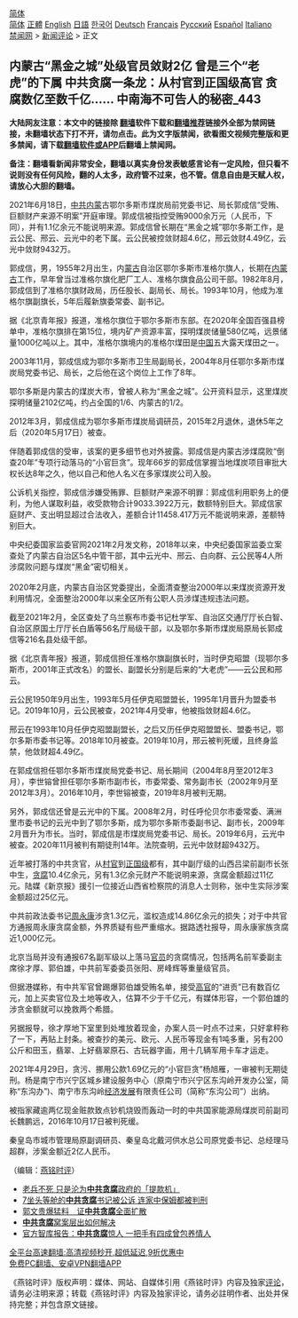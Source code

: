  <!-- 面包屑导航 --> <div class="breadcrumb"><!-- GTranslate: https://gtranslate.io/ -->  <div class="switcher notranslate">  <div class="selected">  <a href="#" onclick="return false;"> 简体</a>  </div>  <div class="option">  <a href="https://www.bannedbook.org" onclick="doGTranslate('zh-CN|zh-CN');jQuery('div.switcher div.selected a').html(jQuery(this).html());return false;" title="简体中文" class="nturl selected"> 简体</a>  <a href="https://www.bannedbook.org/zh-tw/" onclick="doGTranslate('zh-CN|zh-TW');jQuery('div.switcher div.selected a').html(jQuery(this).html());return false;" title="繁體中文" class="nturl"> 正體</a>  <a href="https://www.bannedbook.org/en/" onclick="doGTranslate('zh-CN|en');jQuery('div.switcher div.selected a').html(jQuery(this).html());return false;" title="English" class="nturl"> English</a>  <a href="https://www.bannedbook.org/ja/" onclick="doGTranslate('zh-CN|ja');jQuery('div.switcher div.selected a').html(jQuery(this).html());return false;" title="日本語" class="nturl"> 日語</a>  <a href="https://www.bannedbook.org/ko/" onclick="doGTranslate('zh-CN|ko');jQuery('div.switcher div.selected a').html(jQuery(this).html());return false;" title="한국어" class="nturl"> 한국어</a>  <a href="https://www.bannedbook.org/de/" onclick="doGTranslate('zh-CN|de');jQuery('div.switcher div.selected a').html(jQuery(this).html());return false;" title="Deutsch" class="nturl"> Deutsch</a>  <a href="https://www.bannedbook.org/fr/" onclick="doGTranslate('zh-CN|fr');jQuery('div.switcher div.selected a').html(jQuery(this).html());return false;" title="Français" class="nturl"> Français</a>  <a href="https://www.bannedbook.org/ru/" onclick="doGTranslate('zh-CN|ru');jQuery('div.switcher div.selected a').html(jQuery(this).html());return false;" title="Русский" class="nturl"> Русский</a>  <a href="https://www.bannedbook.org/es/" onclick="doGTranslate('zh-CN|es');jQuery('div.switcher div.selected a').html(jQuery(this).html());return false;" title="Español" class="nturl"> Español</a>  <a href="https://www.bannedbook.org/it/" onclick="doGTranslate('zh-CN|it');jQuery('div.switcher div.selected a').html(jQuery(this).html());return false;" title="Italiano" class="nturl"> Italiano</a>  </div>  </div>      <div class='breadcrumb-sub'><!-- Breadcrumb NavXT 6.3.0 --> <a href="https://www.bannedbook.org/" class="home">禁闻网</a> &gt; <a href="https://www.bannedbook.org/bnews/comments/" class="category">新闻评论</a> &gt; 正文</div></div><h2>内蒙古“黑金之城”处级官员敛财2亿 曾是三个“老虎”的下属 中共贪腐一条龙：从村官到正国级高官 贪腐数亿至数千亿…… 中南海不可告人的秘密_443</h2> <p class="notice"><b>大陆网友注意：本文中的链接除 <a href="https://github.com/bannedbook/fanqiang" >翻墙</a>软件下载和<a href="https://github.com/killgcd/justmysocks/blob/master/README.md">翻墙推荐</a>链接外全部为禁网链接，未翻墙状态下打不开，请勿点击。此为文字版禁闻，欲看图文视频完整版和更多禁闻，请下载<a href="https://github.com/bannedbook/fanqiang">翻墙软件或APP</a>后翻墙上禁闻网。</p><p>备注：翻墙看新闻非常安全，翻墙以真实身份发表敏感言论有一定风险，但只看不说则没有任何风险，翻的人太多，政府管不过来，也不管。信息自由是天赋人权，请放心大胆的翻墙。</b></p>  <div class="entry"> <p></p> <p>2021年6月18日&#65292;<a href="https://www.bannedbook.org/bnews/tag/%e4%b8%ad%e5%85%b1/" class="st_tag internal_tag" rel="tag" title="标签 中共 下的日志">中共</a><a href="https://www.bannedbook.org/bnews/tag/%e5%86%85%e8%92%99/" class="st_tag internal_tag" rel="tag" title="标签 内蒙 下的日志">内蒙</a>古鄂尔多斯市煤炭局前党委书记&#12289;局长郭成信&#8220;受贿&#12289;巨额财产来源不明案&#8221;开庭审理&#12290;郭成信被指控受贿9000余万元&#65288;人民币&#65292;下同&#65289;&#65292;并有1.1亿余元不能说明来源&#12290;郭成信曾长期在&#8220;黑金之城&#8221;鄂尔多斯工作&#65292;是云公民&#12289;邢云&#12289;云光中的老下属&#12290;云公民被控敛财超4.6亿&#65292;邢云敛财4.49亿&#65292;云光中敛财9432万&#12290; </p> <p>   郭成信&#65292;男&#65292;1955年2月出生&#65292;内<a href="https://www.bannedbook.org/bnews/tag/%e8%92%99%e5%8f%a4/" class="st_tag internal_tag" rel="tag" title="标签 蒙古 下的日志">蒙古</a>自治区鄂尔多斯市准格尔旗人&#65292;长期在<a href="https://www.bannedbook.org/bnews/tag/%e5%86%85%e8%92%99%e5%8f%a4/" class="st_tag internal_tag" rel="tag" title="标签 内蒙古 下的日志">内蒙古</a>工作&#65292;早年曾当过准格尔旗化肥厂工人&#12289;准格尔旗食品公司干部&#12290;1982年8月&#65292;郭成信到了准格尔旗财政局&#65292;历任股长&#12289;副局长&#12289;局长&#12290;1993年10月&#65292;他成为准格尔旗副旗长&#65292;5年后履新旗委常委&#12289;副书记&#12290;</p> <p>据&#12298;北京青年报&#12299;报道&#65292;准格尔旗位于鄂尔多斯市东部&#12290;在2020年全国百强县榜单中&#65292;准格尔旗排在第15位&#65292;境内矿产资源丰富&#65292;探明煤炭储量580亿吨&#65292;远景储量1000亿吨以上&#12290;其中&#65292;准格尔旗境内的准格尔煤田是<span class='wp_keywordlink_affiliate'><a href="https://www.bannedbook.org/" title="中国" target="_blank">中国</a></span>五大露天煤田之一&#12290;</p> <p>2003年11月&#65292;郭成信成为鄂尔多斯市卫生局副局长&#65292;2004年8月任鄂尔多斯市煤炭局党委书记&#12289;局长&#65292;之后他在这个岗位上工作了8年&#12290;</p> <p>鄂尔多斯是内蒙古的煤炭大市&#65292;曾被人称为&#8220;黑金之城&#8221;&#12290;公开资料显示&#65292;这里煤炭探明储量2102亿吨&#65292;约占全国的1/6&#12289;内蒙古的1/2&#12290;</p>  <p>2012年3月&#65292;郭成信成为鄂尔多斯市煤炭局调研员&#65292;2015年2月退休&#65292;退休5年之后&#65288;2020年5月17日&#65289;被查&#12290;</p> <p>   伴随着郭成信的受审&#65292;该案的更多细节也对外披露&#12290;郭成信是内蒙古涉煤腐败&#8220;倒查20年&#8221;专项行动落马的&#8220;小官巨贪&#8221;&#12290;现年66岁的郭成信掌握当地煤炭项目审批大权长达8年之久&#65292;他以自己和他人名义在多家煤炭公司入股&#12290;</p> <p>公诉机关指控&#65292;郭成信涉嫌受贿罪&#12289;巨额财产来源不明罪&#65306;郭成信利用职务上的便利&#65292;为他人谋取利益&#65292;收受款物合计9033.3922万元&#65292;数额特别巨大&#12290;郭成信家庭财产&#12289;支出明显超过合法收入&#65292;差额合计11458.417万元不能说明来源&#65292;差额特别巨大&#12290;</p> <p>中央纪委国家监委官网2021年2月发文称&#65292;2018年以来&#65292;中央纪委国家监委立案查处了内蒙古自治区5名中管干部&#65292;其中云光中&#12289;邢云&#12289;白向群&#12289;云公民等4人所涉腐败问题与煤炭&#8220;黑金&#8221;密切相关&#12290;<br />&nbsp;<br />2020年2月底&#65292;内蒙古自治区党委提出&#65292;全面清查整治2000年以来煤炭资源开发利用情况&#65292;全面整治2000年以来全区所有公职人员涉煤违规违法问题&#12290;</p> <p>截至2021年2月&#65292;全区查处了乌兰察布市委书记杜学军&#12289;自治区交通厅厅长白智&#12289;自治区原国土厅厅长白盾等56名厅局级干部&#65292;以及鄂尔多斯市煤炭局原局长郭成信等216名县处级干部&#12290;</p> <p>   据&#12298;北京青年报&#12299;报道&#65292;郭成信担任准格尔旗副旗长时&#65292;当时伊克昭盟&#65288;现鄂尔多斯市&#65292;2001年正式改名&#65289;的盟长&#12289;副盟长分别是后来的&#8220;大老虎&#8221;&#8212;&#8212;云公民和邢云&#12290;</p>  <p>云公民1950年9月出生&#65292;1993年5月任伊克昭盟盟长&#65292;1995年1月晋升为盟委书记&#12290;2019年10月&#65292;云公民被查&#65292;2021年4月受审&#65292;他被指敛财超4.6亿&#12290;</p> <p>邢云在1993年10月任伊克昭盟副盟长&#65292;之后又历任伊克昭盟盟长&#12289;盟委书记&#65292;鄂尔多斯市委书记等&#12290;2018年10月被查&#12290;2019年10月&#65292;邢云被判死缓&#65292;且终身监禁&#65292;他敛财超4.49亿&#12290;</p> <p>在郭成信担任鄂尔多斯市煤炭局党委书记&#12289;局长期间&#65288;2004年8月至2012年3月&#65289;&#65292;李世镕曾担任鄂尔多斯市副市长&#65292;市委常委&#12289;常务副市长&#65288;2002年9月至2012年3月&#65289;&#12290;2016年10月&#65292;李世镕被查&#65292;2019年8月被判无期&#12290;</p> <p>另外&#65292;郭成信还曾是云光中的下属&#12290;2008年2月&#65292;时任呼伦贝尔市委常委&#12289;满洲里市委书记的云光中到了鄂尔多斯&#65292;成为鄂尔多斯市委副书记&#12289;副市长&#65292;2009年2月晋升为市长&#12290;当时&#65292;郭成信是市煤炭局党委书记&#12289;局长&#12290;2019年6月&#65292;云光中被查&#12290;2020年11月被判有期徒刑14年&#12290;法院查明&#65292;云光中敛财超9432万&#12290; </p> <p>   近年被打落的中共贪官&#65292;从<a href="https://www.bannedbook.org/bnews/tag/%e6%9d%91%e5%ae%98/" class="st_tag internal_tag" rel="tag" title="标签 村官 下的日志">村官</a>到<a href="https://www.bannedbook.org/bnews/tag/%E6%AD%A3%E5%9B%BD%E7%BA%A7/" class="st_tag internal_tag" rel="tag" title="标签 正国级 下的日志">正国级</a>都有&#65292;其中副厅级的山西吕梁前副市长张中生&#65292;<a href="https://www.bannedbook.org/bnews/tag/%E8%B4%AA%E8%85%90/" class="st_tag internal_tag" rel="tag" title="标签 贪腐 下的日志">贪腐</a>10.4亿余元&#65292;另有1.3亿余元财产不能说明来源&#65292;贪腐金额超过11亿元&#12290;陆媒&#12298;新京报&#12299;援引一位接近山西省检察院的消息人士则称&#65292;张中生实际涉案金额超过25亿元&#12290;</p> <p>中共前政法委书记<span class='wp_keywordlink'><a href="https://www.bannedbook.org/forum2/topic2891.html" title="《周永康其人》《周永康传》" target="_blank">周永康</a></span>涉贪1.3亿元&#65292;滥权造成14.86亿余元的损失&#65307;对于中共官方通报周永康贪腐金额&#65292;外界质疑有些严重缩水&#12290;据路透社报导&#65292;周永康家族贪腐近1,000亿元&#12290;</p>  <p>北京当局并没有通报67名副军级以上落马<a href="https://www.bannedbook.org/bnews/tag/%E5%AE%98%E5%91%98/" class="st_tag internal_tag" rel="tag" title="标签 官员 下的日志">官员</a>的贪腐情况&#65292;包括两名前军委副主席徐才厚&#12289;郭伯雄&#65292;中共前军委委员张阳&#12289;房峰辉等重量级官员&#12290;</p> <p>但据港媒称&#65292;有中共军官曾踢爆郭伯雄受贿名单&#65292;接受<a href="https://www.bannedbook.org/bnews/tag/%E9%AB%98%E5%AE%98/" class="st_tag internal_tag" rel="tag" title="标签 高官 下的日志">高官</a>的&#8220;进贡&#8221;已有数百亿元&#65292;加上买卖官位及土地等收入&#65292;估算不少于千亿元&#65292;有媒体形容&#65292;一个郭伯雄的涉贪金额就可以挽救两个希腊&#12290;</p> <p>另据报导&#65292;徐才厚地下室里到处堆放着现金&#65292;办案人员一时点不过来&#65292;只好拿秤称了一下&#65292;再贴上封条&#12290;被查抄的美元&#12289;欧元&#12289;人民币等现金有1吨多重&#65292;另有200公斤和田玉&#65292;翡翠&#12289;上好翡翠原石&#12289;古玩器字画&#65292;用十几辆军用卡车才运走&#12290;</p> <p>   2021年4月29日&#65292;贪污&#12289;挪用公款1.69亿元的&#8220;小官巨贪&#8221;杨旭雁&#65292;一审被判无期徒刑&#12290;杨是南宁市兴宁区城乡建设服务中心&#65288;原南宁市兴宁区东沟岭开发办公室&#65292;简称&#8220;东沟办&#8221;)&#12289;南宁市东沟岭<span class='wp_keywordlink'><a href="https://www.bannedbook.org/forum2/topic869.html" title="宪政、法治和经济发展——走向市场经济的制度保障" target="_blank">经济发展</a></span>有限责任公司&#65288;简称&#8220;东沟公司&#8221;&#65289;出纳&#12290;</p> <p>被指家藏逾两亿现金赃款致点钞机烧毁而轰动一时的中共国家能源局煤炭司前副司长魏鹏远&#65292;2016年10月17日被判死缓&#12290;</p> <p>秦皇岛市城市管理局原副调研员&#12289;秦皇岛北戴河供水总公司原党委书记&#12289;总经理马超群&#65292;涉案金额近2亿人民币&#12290;</p>  <p>&#65288;编辑&#65306;<a href="https://www.bannedbook.org/bnews/tag/%e7%87%95%e9%93%ad%e6%97%b6%e8%af%84/" class="st_tag internal_tag" rel="tag" title="标签 燕铭时评 下的日志">燕铭时评</a>&#65289;</p> <ul class='op-related-articles' title='相关阅读'> <li><a href='https://www.bannedbook.org/bnews/cnnews/20190320/1100384.html' target='_blank'>老兵不死 只是沦为<b>中共贪腐</b>政府的「提款机」</a></li> <li><a href='https://www.bannedbook.org/bnews/cnnews/20170813/806353.html' target='_blank'>7坐头等舱的<b>中共贪腐</b>书记被公诉 连家中保姆都被判刑</a></li> <li><a href='https://www.bannedbook.org/bnews/cbnews/20170522/762240.html' target='_blank'>郭文贵爆猛料　证<b>中共贪腐</b>全面扩散 </a></li> <li><a href='https://www.bannedbook.org/bnews/comments/20170301/721285.html' target='_blank'><b>中共贪腐</b>窝案层出如何解决</a></li> <li><a href='https://www.bannedbook.org/bnews/cnnews/aboluonews/20150416/386378.html' target='_blank'>官方智库报告：<b>中共贪腐</b>惊人 一把手有四成曾包养情人</a></li> </ul> <p class="texttj"> <a href="https://github.com/bannedbook/fanqiang/wiki/V2ray%E6%9C%BA%E5%9C%BA" target="_blank">全平台高速翻墙:高清视频秒开,超低延迟,9折优惠中</a><br/> <a href="https://github.com/bannedbook/fanqiang/wiki/%E7%A6%81%E9%97%BB%E7%BD%91%E5%AE%89%E5%8D%93%E7%BF%BB%E5%A2%99%E6%96%B0%E9%97%BBAPP" target="_blank">免费PC翻墙、安卓VPN翻墙APP</a></p><p>&#12298;燕铭时评&#12299;版权声明&#65306;媒体&#12289;网站&#12289;自媒体引用&#12298;燕铭时评&#12299;内容及独家<span class='wp_keywordlink_affiliate'><a href="https://www.bannedbook.org/bnews/comments/" title="新闻评论" target="_blank">评论</a></span>&#65292;请务必注明来源&#65307;转载&#12298;燕铭时评&#12299;内容及独家评论&#65292;请务必註明作者&#12289;出处并保持完整&#65307;并包含原文链接&#12290;  </p><a name='sharetosocial'></a>  <div style="margin-bottom:5px;padding-bottom:5px;clear:both"> <div id="archive-pix-1" class="banner-ads"> <!-- AuctionX Display platform tag START --> <div id="26318x728x90x621x_ADSLOT2" clicktrack="%%CLICK_URL_ESC%%"></div> <!-- AuctionX Display platform tag END --> </div> <div id="archive-pix-2" class="banner-ads"> <!-- AuctionX Display platform tag START --> <div id="26315x300x250x621x_ADSLOT2" clicktrack="%%CLICK_URL_ESC%%"></div> <!-- AuctionX Display platform tag END --> </div> </div>  <div id="archive-pix-1" class="banner-ads"> <!-- AuctionX Display platform tag START --> <div id="26318x728x90x621x_ADSLOT3" clicktrack="%%CLICK_URL_ESC%%"></div> <!-- AuctionX Display platform tag END --> </div> </div><!--END ENTRY--> 